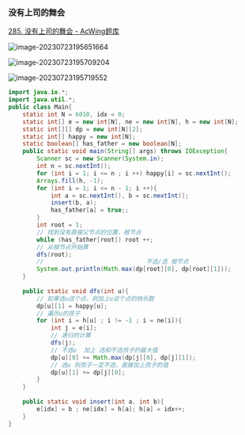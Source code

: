### 没有上司的舞会

[285. 没有上司的舞会 - AcWing题库](https://www.acwing.com/problem/content/287/)

![image-20230723195651664](C:\Users\23694\AppData\Roaming\Typora\typora-user-images\image-20230723195651664.png)

![image-20230723195709204](C:\Users\23694\AppData\Roaming\Typora\typora-user-images\image-20230723195709204.png)

![image-20230723195719552](C:\Users\23694\AppData\Roaming\Typora\typora-user-images\image-20230723195719552.png)

```java
import java.io.*;
import java.util.*;
public class Main{
    static int N = 6010, idx = 0;
    static int[] e = new int[N], ne = new int[N], h = new int[N];
    static int[][] dp = new int[N][2];
    static int[] happy = new int[N];
    static boolean[] has_father = new boolean[N];
    public static void main(String[] args) throws IOException{
        Scanner sc = new Scanner(System.in);
        int n = sc.nextInt();
        for (int i = 1; i <= n ; i ++) happy[i] = sc.nextInt();
        Arrays.fill(h, -1);
        for (int i = 1; i <= n - 1; i ++){
            int a = sc.nextInt(), b = sc.nextInt();
            insert(b, a);
            has_father[a] = true;;
        }
        int root = 1;
        // 找到没有直接父节点的位置，根节点
        while (has_father[root]) root ++;
        // 从根节点开始算
        dfs(root);
        //                             不选/选 根节点
        System.out.println(Math.max(dp[root][0], dp[root][1]));
    }
    
    public static void dfs(int u){
        // 如果选u这个点，则加上u这个点的快乐数
        dp[u][1] = happy[u];
        // 遍历u的孩子
        for (int i = h[u] ; i != -1 ; i = ne[i]){
            int j = e[i];
            // 递归的计算
            dfs(j);
            // 不选u  加上 选和不选孩子的最大值
            dp[u][0] += Math.max(dp[j][0], dp[j][1]);
            // 选u 则孩子一定不选，直接加上孩子的值
            dp[u][1] += dp[j][0];
        }
    }
    
    public static void insert(int a, int b){
        e[idx] = b ; ne[idx] = h[a]; h[a] = idx++;
    }
}
```

